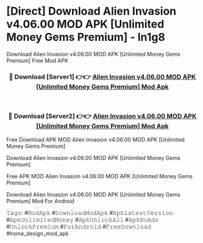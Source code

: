 # [Direct] Download Alien Invasion v4.06.00 MOD APK [Unlimited Money Gems Premium] - ln1g8
Download Alien Invasion v4.06.00 MOD APK [Unlimited Money Gems Premium] Free Mod APK

<div align="center">
<h3>🔴 Download [Server1] 👉👉 <a href="https://apk-comot.site?title=Alien_Invasion_v4.06.00_MOD_APK_[Unlimited_Money_Gems_Premium]">Alien Invasion v4.06.00 MOD APK [Unlimited Money Gems Premium] Mod Apk</a></h3><br>

<h3>🔴 Download [Server2] 👉👉 <a href="https://apk-comot.site?title=Alien_Invasion_v4.06.00_MOD_APK_[Unlimited_Money_Gems_Premium]">Alien Invasion v4.06.00 MOD APK [Unlimited Money Gems Premium] Mod Apk</a></h3>
</div>


Free Download APK MOD Alien Invasion v4.06.00 MOD APK [Unlimited Money Gems Premium]

Download Alien Invasion v4.06.00 MOD APK [Unlimited Money Gems Premium] 

Free APK MOD Alien Invasion v4.06.00 MOD APK [Unlimited Money Gems Premium] 

Download Alien Invasion v4.06.00 MOD APK [Unlimited Money Gems Premium] Mod For Android

𝚃𝚊𝚐𝚜: #𝙼𝚘𝚍𝙰𝚙𝚔 #𝙳𝚘𝚠𝚗𝚕𝚘𝚊𝚍𝙼𝚘𝚍𝙰𝚙𝚔 #𝙰𝚙𝚔𝙻𝚊𝚝𝚎𝚜𝚝𝚅𝚎𝚛𝚜𝚒𝚘𝚗 #𝙰𝚙𝚔𝚄𝚗𝚕𝚒𝚖𝚒𝚝𝚎𝚍𝙼𝚘𝚗𝚎𝚢 #𝙰𝚙𝚔𝚄𝚗𝚕𝚘𝚌𝚔𝙰𝚕𝚕 #𝙰𝚙𝚔𝙽𝚘𝙰𝚍𝚜 #𝚄𝚗𝚕𝚘𝚌𝚔𝙿𝚛𝚎𝚖𝚒𝚞𝚖 #𝙵𝚘𝚛𝙰𝚗𝚍𝚛𝚘𝚒𝚍 #𝙵𝚛𝚎𝚎𝙳𝚘𝚠𝚗𝚕𝚘𝚊𝚍 #home_design_mod_apk